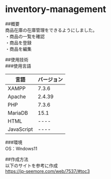 # inventory-management

##概要<br>
商品在庫の在庫管理をできるようにしました。<br>
・商品の一覧を確認<br>
・商品を登録<br>
・商品を編集<br>

##使用技術<br>
###使用言語
 
| 言語  | バージョン |
| ------------- | ------------- |
| XAMPP  | 7.3.6  |
| Apache  | 2.4.39  |
| PHP  | 7.3.6  |
| MariaDB  | 15.1  |
| HTML  | ----  |
| JavaScript  | ----  |

###環境<br>
OS：Wndows11

##作成方法<br>
以下のサイトを参考に作成<br>
https://jp-seemore.com/web/7537/#toc3
